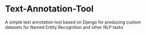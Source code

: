 # Text-Annotation-Tool
A simple text annotation tool based on Django for producing custom datasets for Named Entity Recognition and other NLP tasks
